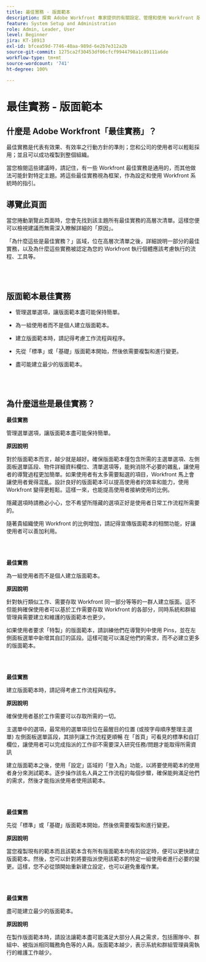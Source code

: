 ```yaml
---
title: 最佳實務 - 版面範本
description: 探索 Adobe Workfront 專家提供的有關設定、管理和使用 Workfront 版面範本的最佳實務建議。
feature: System Setup and Administration
role: Admin, Leader, User
level: Beginner
jira: KT-10913
exl-id: bfcea59d-7746-40aa-989d-6e2b7e312a2b
source-git-commit: 1275ca2f30453df06cfcf9944798a1c89111a6de
workflow-type: tm+mt
source-wordcount: '741'
ht-degree: 100%

---
```


# 最佳實務 - 版面範本

## 什麼是 Adobe Workfront「最佳實務」？

最佳實務是代表有效果、有效率之行動方針的準則；您和公司的使用者可以輕鬆採用；並且可以成功複製到整個組織。

當您檢閱這些建議時，請記住，有一些 Workfront 最佳實務是通用的，而其他做法可能針對特定主題。將這些最佳實務視為框架，作為設定和使用 Workfront 系統時的指引。

## 導覽此頁面

當您捲動瀏覽此頁面時，您會先找到該主題所有最佳實務的高層次清單。這樣您便可以檢視建議而無需深入瞭解詳細的「原因」。

「為什麼這些是最佳實務？」區域，位在高層次清單之後，詳細說明一部分的最佳實務，以及為什麼這些實務被認定為您的 Workfront 執行個體應該考慮執行的流程、工具等。

</br>
</br>

## 版面範本最佳實務

* 管理選單選項，讓版面範本盡可能保持簡單。

* 為一組使用者而不是個人建立版面範本。

* 建立版面範本時，請記得考慮工作流程與程序。

* 先從「標準」或「基礎」版面範本開始，然後依需要複製和進行變更。

* 盡可能建立最少的版面範本。

</br>
</br>

## 為什麼這些是最佳實務？

**最佳實務**

管理選單選項，讓版面範本盡可能保持簡單。

**原因說明**

對於版面範本而言，越少就是越好。確保版面範本僅包含所需的主選單選項、左側面板選單區段、物件詳細資料欄位、清單選項等，能夠消除不必要的雜亂，讓使用者的導覽過程更加簡單。如果使用者有太多需要點選的項目，Workfront 馬上會讓使用者覺得混亂。設計良好的版面範本可以提高使用者的效率和能力，使用 Workfront 變得更輕鬆。這樣一來，也能提高使用者接納使用的比例。

隱藏選項時請務必小心，您不希望所隱藏的選項正好是使用者日常工作流程所需要的。

隨著貴組織使用 Workfront 的比例增加，請記得宣傳版面範本的相關功能，好讓使用者可以善加利用。

</br>
</br>

**最佳實務**

為一組使用者而不是個人建立版面範本。

**原因說明**

針對執行類似工作、需要存取 Workfront 同一部分等等的一群人建立版面。這不但能夠確保使用者可以基於工作需要存取 Workfront 的各部分，同時系統和群組管理員需要建立和維護的版面範本也更少。

如果使用者要求「特製」的版面範本，請訓練他們在導覽列中使用 Pins，並在左側面板選單中新增其自訂的區段。這樣可能可以滿足他們的需求，而不必建立更多的版面範本。

</br>
</br>

**最佳實務**

建立版面範本時，請記得考慮工作流程與程序。

**原因說明**

確保使用者基於工作需要可以存取所需的一切。

主選單中的選項，最常用的選單項目位在最醒目的位置 (或按字母順序整理主選單)
左側面板選單區段，其排列讓工作流程更順暢
在「首頁」可看見的標準和自訂欄位，讓使用者可以完成指派的工作卻不需要深入研究任務/問題才能取得所需資訊

建立版面範本之後，使用「設定」區域的「登入為」功能，以將要使用範本的使用者身分來測試範本。逐步操作該名人員之工作流程的每個步驟，確保能夠滿足他們的需求，然後才能指派使用者使用該範本。

</br>
</br>

**最佳實務**

先從「標準」或「基礎」版面範本開始，然後依需要複製和進行變更。

**原因說明**

當您複製現有的範本而且該範本含有所有版面範本均有的設定時，便可以更快建立版面範本。然後，您可以針對將要指派使用該範本的特定一組使用者進行必要的變更。這樣，您不必從頭開始重新建立設定，也可以避免重複作業。

</br>
</br>


**最佳實務**

盡可能建立最少的版面範本。

**原因說明**

在製作版面範本時，請設法讓範本盡可能滿足大部分人員之需求，包括團隊中、群組中、被指派相同職務角色等的人員。版面範本越少，表示系統和群組管理員需執行的維護工作越少。


